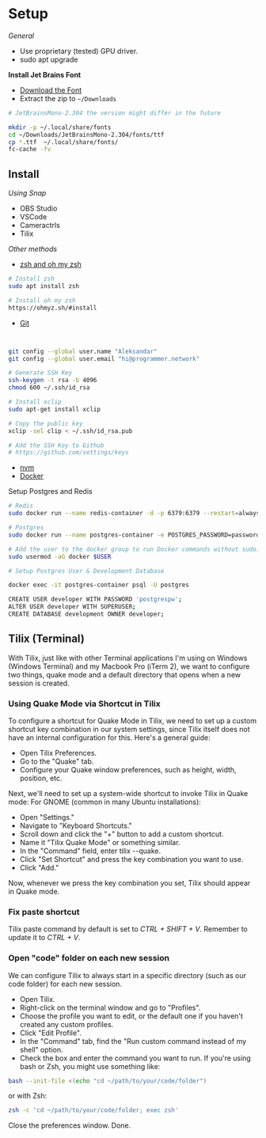 # Setup

_General_

- Use proprietary (tested) GPU driver.
- sudo apt upgrade

**Install Jet Brains Font**

- [Download the Font](https://www.jetbrains.com/lp/mono/)
- Extract the zip to `~/Downloads`

```bash
# JetBrainsMono-2.304 the version might differ in the future

mkdir -p ~/.local/share/fonts
cd ~/Downloads/JetBrainsMono-2.304/fonts/ttf
cp *.ttf  ~/.local/share/fonts/
fc-cache -fv
```

## Install

_Using Snap_

- OBS Studio
- VSCode
- Cameractrls
- Tilix

_Other methods_

- [zsh and oh my zsh](https://ohmyz.sh/)

```bash
# Install zsh
sudo apt install zsh

# Install oh my zsh
https://ohmyz.sh/#install
```

- [Git](https://git-scm.com/download/linux)

```bash


git config --global user.name "Aleksandar"
git config --global user.email "hi@programmer.network"

# Generate SSH Key
ssh-keygen -t rsa -b 4096
chmod 600 ~/.ssh/id_rsa

# Install xclip
sudo apt-get install xclip

# Copy the public key
xclip -sel clip < ~/.ssh/id_rsa.pub

# Add the SSH Key to Github
# https://github.com/settings/keys
```

- [nvm](https://github.com/nvm-sh/nvm#installing-and-updating)
- [Docker](https://docs.docker.com/engine/install/ubuntu/#set-up-the-repository)

Setup Postgres and Redis

```bash
# Redis
sudo docker run --name redis-container -d -p 6379:6379 --restart=always redis:latest
```

```bash
# Postgres
sudo docker run --name postgres-container -e POSTGRES_PASSWORD=password -d -p 5432:5432 --restart=always postgres:latest

# Add the user to the docker group to run Docker commands without sudo:
sudo usermod -aG docker $USER

# Setup Postgres User & Development Database

docker exec -it postgres-container psql -U postgres

CREATE USER developer WITH PASSWORD 'postgrespw';
ALTER USER developer WITH SUPERUSER;
CREATE DATABASE development OWNER developer;
```

## Tilix (Terminal)

With Tilix, just like with other Terminal applications I'm using on Windows (Windows Terminal) and my Macbook Pro (iTerm 2), we want to configure two things, quake mode and a default directory that opens when a new session is created.

### Using Quake Mode via Shortcut in Tilix

To configure a shortcut for Quake Mode in Tilix, we need to set up a custom shortcut key combination in our system settings, since Tilix itself does not have an internal configuration for this. Here's a general guide:

- Open Tilix Preferences.
- Go to the "Quake" tab.
- Configure your Quake window preferences, such as height, width, position, etc.

Next, we'll need to set up a system-wide shortcut to invoke Tilix in Quake mode:
For GNOME (common in many Ubuntu installations):

- Open "Settings."
- Navigate to "Keyboard Shortcuts."
- Scroll down and click the "+" button to add a custom shortcut.
- Name it "Tilix Quake Mode" or something similar.
- In the "Command" field, enter tilix --quake.
- Click "Set Shortcut" and press the key combination you want to use.
- Click "Add."

Now, whenever we press the key combination you set, Tilix should appear in Quake mode.

### Fix paste shortcut

Tilix paste command by default is set to _CTRL + SHIFT + V_. Remember to update it to _CTRL + V_.

### Open "code" folder on each new session

We can configure Tilix to always start in a specific directory (such as our code folder) for each new session.

- Open Tilix.
- Right-click on the terminal window and go to "Profiles".
- Choose the profile you want to edit, or the default one if you haven't created any custom profiles.
- Click "Edit Profile".
- In the "Command" tab, find the "Run custom command instead of my shell" option.
- Check the box and enter the command you want to run. If you're using bash or Zsh, you might use something like:

```bash
bash --init-file <(echo "cd ~/path/to/your/code/folder")
```

or with Zsh:

```bash
zsh -c 'cd ~/path/to/your/code/folder; exec zsh'
```

Close the preferences window. Done.
